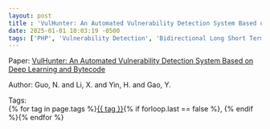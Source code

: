 ```yaml
---
layout: post
title : 'VulHunter: An Automated Vulnerability Detection System Based on Deep Learning and Bytecode'
date: 2025-01-01 10:03:19 -0500
tags: ['PHP', 'Vulnerability Detection', 'Bidirectional Long Short Term Memory', 'Control Flow Graph (CFG)', 'Data Flow Graph (DFG)']
---
```

Paper: [VulHunter: An Automated Vulnerability Detection System Based on Deep Learning and Bytecode](http://link.springer.com/10.1007/978-3-030-41579-2_12)

Author: Guo, N.
and Li, X.
and Yin, H.
and Gao, Y.




 Tags:  
        <span>{% for tag in page.tags %}<a href="/tags/#{{ tag | slugify }}">{{ tag }}</a>{% if forloop.last == false %}, {% endif %}{% endfor %}</span>
